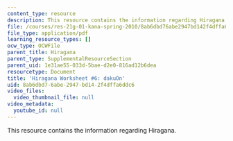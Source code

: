 ```yaml
---
content_type: resource
description: This resource contains the information regarding Hiragana.
file: /courses/res-21g-01-kana-spring-2010/8ab6dbd76abe2947bd142f4dffa6ddc6_MITRES_21G_01S10_h6.pdf
file_type: application/pdf
learning_resource_types: []
ocw_type: OCWFile
parent_title: Hiragana
parent_type: SupplementalResourceSection
parent_uid: 1e31ae55-033d-5bae-d2e0-816ad12b6dea
resourcetype: Document
title: 'Hiragana Worksheet #6: dakuOn'
uid: 8ab6dbd7-6abe-2947-bd14-2f4dffa6ddc6
video_files:
  video_thumbnail_file: null
video_metadata:
  youtube_id: null
---
```

This resource contains the information regarding Hiragana.

